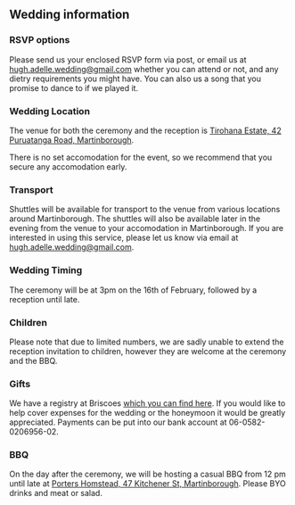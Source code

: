 ## Wedding information


### RSVP options

Please send us your enclosed RSVP form via post, or email us at [hugh.adelle.wedding@gmail.com](mailto:hugh.adelle.wedding@gmail.com) whether you can attend or not, and any dietry requirements you might have.  You can also us a song that you promise to dance to if we played it.

### Wedding Location

The venue for both the ceremony and the reception is [Tirohana Estate, 42 Puruatanga Road, Martinborough](https://www.google.com/maps?q=42+Puruatanga+Road,+Wellington+5711,+New+Zealand).

There is no set accomodation for the event, so we recommend that you secure any accomodation early.

### Transport

Shuttles will be available for transport to the venue from various locations around Martinborough.  The shuttles will also be available later in the evening from the venue to your accomodation in Martinborough.  If you are interested in using this service, please let us know via email at [hugh.adelle.wedding@gmail.com](mailto:hugh.adelle.wedding@gmail.com).

### Wedding Timing

The ceremony will be at 3pm on the 16th of February, followed by a reception until late.

### Children

Please note that due to limited numbers, we are sadly unable to extend the reception invitation to children, however they are welcome at the ceremony and the BBQ.

### Gifts

We have a registry at Briscoes [which you can find here](https://www.briscoes.co.nz/default.aspx?Z=giftregistry&action=view&id=ADA2EF07-F2A0-4B35-8640-968F933CC81B&order=0). If you would like to help cover expenses for the wedding or the honeymoon it would be greatly appreciated. Payments can be put into our bank account at 06-0582-0206956-02.

### BBQ

On the day after the ceremony, we will be hosting a casual BBQ from 12 pm until late at [Porters Homstead, 47 Kitchener St, Martinborough](https://www.google.com/maps/place/47+Kitchener+St,+Martinborough+5711).  Please BYO drinks and meat or salad.


